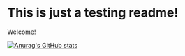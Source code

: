 # This is just a testing readme!
Welcome!

[![Anurag's GitHub stats](https://github-readme-stats.vercel.app/api?username=PGamingHD&count_private=true&show_icons=true&theme=merko)](https://github.com/anuraghazra/github-readme-stats)
